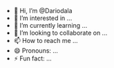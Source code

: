 - 👋 Hi, I’m @Dariodala
- 👀 I’m interested in ...
- 🌱 I’m currently learning ...
- 💞️ I’m looking to collaborate on ...
- 📫 How to reach me ...
- 😄 Pronouns: ...
- ⚡ Fun fact: ...

<!---
Dariodala/Dariodala is a ✨ special ✨ repository because its `README.md` (this file) appears on your GitHub profile.
You can click the Preview link to take a look at your changes.
--->
